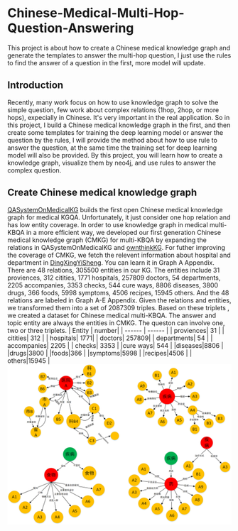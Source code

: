 # Chinese-Medical-Multi-Hop-Question-Answering
This project is about how to create a Chinese medical knowledge graph and generate the templates to answer the multi-hop question, I just use the rules to find the answer of a question in the first, more model will update.
## Introduction
Recently, many work focus on how to use knowledge graph to solve the simple question, few work about complex relations (1hop, 2hop, or more hops), expecially in Chinese. It's very important in the real application. So in this project, I build a Chinese medical knowledge graph in the first, and then create some templates for training the deep learning model or answer the question by the rules, I will provide the method about how to use rule to answer the question, at the same time the training set for deep learning model will also be provided. By this project, you will learn how to create a knowledge graph, visualize them by neo4j, and use rules to answer the complex question.
## Create Chinese medical knowledge graph
[QASystemOnMedicalKG](https://github.com/liuhuanyong/QASystemOnMedicalKG) builds the first open Chinese medical knowledge graph for medical KGQA. Unfortunately, it just consider one hop relation and has low entity coverage.  In order to use knowledge graph in medical multi-KBQA in a more efficient way, we developed our first generation Chinese medical knowledge graph (CMKG) for multi-KBQA by expanding the relations in QASystemOnMedicalKG and  [ownthinkKG](https://github.com/ownthink/KnowledgeGraphData). For futher improving the coverage of CMKG, we fetch the relevent information about hospital and department in [DingXingYiSheng](https://dxy.com/). You can learn it in Graph A Appendix. There are 48 relations, 305500 entities in our KG. The entities include 31 proviences, 312 citities, 1771 hospitals, 257809 doctors, 54 departments, 2205 accompanies, 3353 checks, 544 cure ways, 8806 diseases, 3800 drugs, 366 foods, 5998 symptoms, 4506 recipes, 15945 others. And the 48 relations are labeled in Graph A-E Appendix. Given the relations and entities, we transformed them into a set of 2087309 triples. Based on these triplets , we created a dataset for Chinese medical multi-KBQA. The answer and topic entity are always the entities in CMKG. The queston can involve one, two or three triplets. 
| Entity | number|
| ------ | ------ |
| proviences| 31 |
| citities| 312 |
|  hospitals| 1771|
| doctors|  257809|
| departments| 54 |
| accompanies| 2205 |
| checks| 3353  |
|cure ways| 544 |
|diseases|8806 |
|drugs|3800 |
|foods|366 |
|symptoms|5998 |
|recipes|4506 |
| others|15945 |
 ![Image text](https://github.com/ToneLi/Some-charts-about-my-research/blob/master/medical_KG.png)
